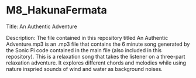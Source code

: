 # M8_HakunaFermata

Title: An Authentic Adventure 


Description:
The file contained in this repository titled An Authentic Adventure.mp3 is an .mp3 file that contains the 6 minute song generated by the Sonic Pi code contained in the main file (also included in this repository). This is a relaxation song that takes the listener on a three-part relaxation adventure. It explores different chords and melodies while using nature inspried sounds of wind and water as background noises.
